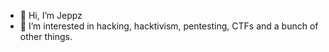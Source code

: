 - 👋 Hi, I’m Jeppz
- 👀 I’m interested in hacking, hacktivism, pentesting, CTFs and a bunch of other things.

<!---
Jeppzify/Jeppzify is a ✨ special ✨ repository because its `README.md` (this file) appears on your GitHub profile.
You can click the Preview link to take a look at your changes.
--->
